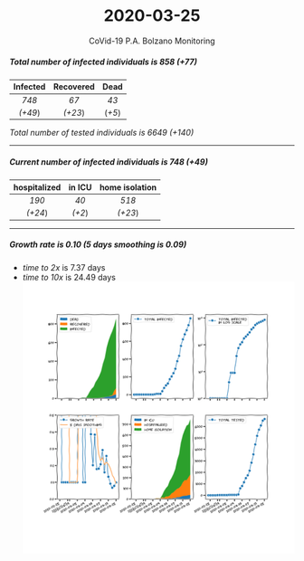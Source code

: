 <div align='center'>

# 2020-03-25
CoVid-19 P.A. Bolzano Monitoring
</div>

##### Total number of infected individuals is 858 (+77)
Infected | Recovered | Dead
:---: | :---: | :---:
*748* | *67* | *43*
*(+49*) | *(+23*) | (*+5*)

*Total number of tested individuals is 6649 (+140)*
***
##### Current number of infected individuals is 748 (+49)
hospitalized | in ICU | home isolation
:---: | :---: | :---:
*190* |*40* |*518*
*(+24*) |*(+2*) |*(+23*)
***
##### Growth rate is 0.10 (5 days smoothing is 0.09)
- *time to 2x* is 7.37 days
- *time to 10x* is 24.49 days
![stats][stats]

[stats]: stats_P.A.Bolzano.png
